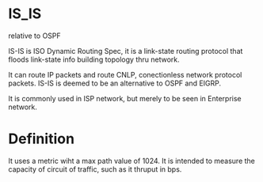 # IS_IS
relative to OSPF

IS-IS is ISO Dynamic Routing Spec, it is a link-state routing protocol that floods link-state info building topology thru network.

It can route IP packets and route CNLP, conectionless network protocol packets. IS-IS is deemed to be an alternative to OSPF and EIGRP.

It is commonly used in ISP network, but merely to be seen in Enterprise network.

# Definition

It uses a metric wiht a max path value of 1024. It is intended to measure the capacity of circuit of traffic, such as it thruput in bps.
